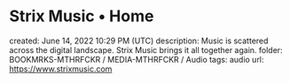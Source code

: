 # Strix Music • Home

created: June 14, 2022 10:29 PM (UTC)
description: Music is scattered across the digital landscape. Strix Music brings it all together again.
folder: BOOKMRKS-MTHRFCKR / MEDIA-MTHRFCKR / Audio
tags: audio
url: https://www.strixmusic.com